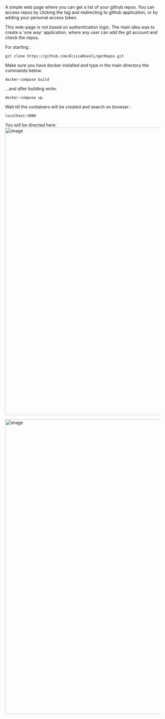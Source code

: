 A simple web page where you can get a list of your github repos.
You can access repos by clicking the <Sign in With Github> tag and redirecting to github application,
or by adding your personal access token.
  
  
This web-page is not based on authentication logic.
The main idea was to create a 'one way' application, where any user can add the git account and check the repos.
  
For starting :
  ```
  git clone https://github.com/AlisiaReveli/getRepos.git 
  
  ```
 
  Make sure you have docker installed and type in the main directory the commands below:
  ```
  docker-compose build
  
  ```
  ...and after building write:
  
  ```
  docker-compose up
  
  ```
  Wait till the containers will be created and search on browser :
  ```
  localhost:3000
  
  ```
  
  You will be directed here:
  <img width="934" alt="image" src="https://user-images.githubusercontent.com/77354184/174685584-25b93087-07d7-44ee-8773-8908e0504e87.png">
  
  <img width="957" alt="image" src="https://user-images.githubusercontent.com/77354184/174686459-0e02d853-aa3d-492a-92e9-f3988ca714a8.png">

  

